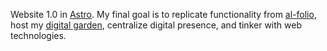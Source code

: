 Website 1.0 in [Astro](https://astro.build/). My final goal is to replicate functionality from [al-folio](https://github.com/alshedivat/al-folio), host my [digital garden](https://mychiffonn.github.io/garden/), 
centralize digital presence, and tinker with web technologies.
